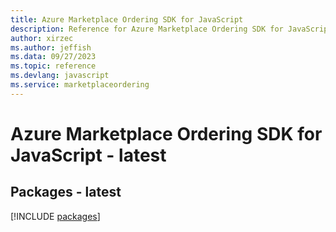 ```yaml
---
title: Azure Marketplace Ordering SDK for JavaScript
description: Reference for Azure Marketplace Ordering SDK for JavaScript
author: xirzec
ms.author: jeffish
ms.data: 09/27/2023
ms.topic: reference
ms.devlang: javascript
ms.service: marketplaceordering
---
```

# Azure Marketplace Ordering SDK for JavaScript - latest
## Packages - latest
[!INCLUDE [packages](marketplace-ordering-index.md)]
